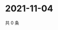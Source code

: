 # 2021-11-04

共 0 条

<!-- BEGIN WEIBO -->
<!-- 最后更新时间 Thu Nov 04 2021 08:38:29 GMT+0800 (China Standard Time) -->

<!-- END WEIBO -->
